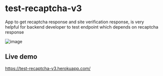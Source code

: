 # test-recaptcha-v3
App to get recaptcha response and site verification response, is very helpful for backend developer to test endpoint which depends on recaptcha response

![image](https://user-images.githubusercontent.com/8583341/198111750-cc23fcc9-4cb6-4cd9-ab6b-738fa2d681e2.png)

## Live demo

https://test-recaptcha-v3.herokuapp.com/
